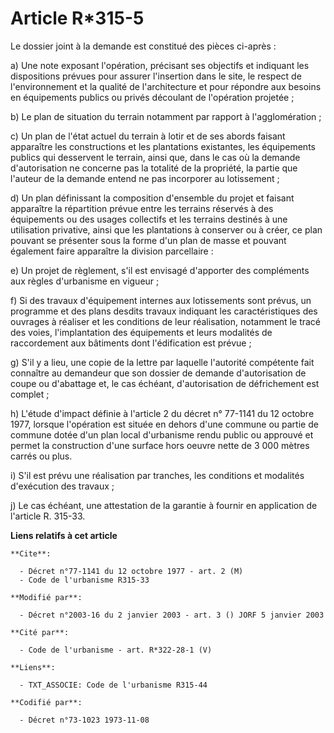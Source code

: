# Article R*315-5

Le dossier joint à la demande est constitué des pièces ci-après :

a) Une note exposant l'opération, précisant ses objectifs et indiquant les dispositions prévues pour assurer l'insertion dans
le site, le respect de l'environnement et la qualité de l'architecture et pour répondre aux besoins en équipements publics ou
privés découlant de l'opération projetée ;

b) Le plan de situation du terrain notamment par rapport à l'agglomération ;

c) Un plan de l'état actuel du terrain à lotir et de ses abords faisant apparaître les constructions et les plantations
existantes, les équipements publics qui desservent le terrain, ainsi que, dans le cas où la demande d'autorisation ne
concerne pas la totalité de la propriété, la partie que l'auteur de la demande entend ne pas incorporer au lotissement ;

d) Un plan définissant la composition d'ensemble du projet et faisant apparaître la répartition prévue entre les terrains
réservés à des équipements ou des usages collectifs et les terrains destinés à une utilisation privative, ainsi que les
plantations à conserver ou à créer, ce plan pouvant se présenter sous la forme d'un plan de masse et pouvant également faire
apparaître la division parcellaire :

e) Un projet de règlement, s'il est envisagé d'apporter des compléments aux règles d'urbanisme en vigueur ;

f) Si des travaux d'équipement internes aux lotissements sont prévus, un programme et des plans desdits travaux indiquant les
caractéristiques des ouvrages à réaliser et les conditions de leur réalisation, notamment le tracé des voies, l'implantation
des équipements et leurs modalités de raccordement aux bâtiments dont l'édification est prévue ;

g) S'il y a lieu, une copie de la lettre par laquelle l'autorité compétente fait connaître au demandeur que son dossier de
demande d'autorisation de coupe ou d'abattage et, le cas échéant, d'autorisation de défrichement est complet ;

h) L'étude d'impact définie à l'article 2 du décret n° 77-1141 du 12 octobre 1977, lorsque l'opération est située en dehors
d'une commune ou partie de commune dotée d'un plan local d'urbanisme rendu public ou approuvé et permet la construction d'une
surface hors oeuvre nette de 3 000 mètres carrés ou plus.

i) S'il est prévu une réalisation par tranches, les conditions et modalités d'exécution des travaux ;

j) Le cas échéant, une attestation de la garantie à fournir en application de l'article R. 315-33.

**Liens relatifs à cet article**

	**Cite**:

	  - Décret n°77-1141 du 12 octobre 1977 - art. 2 (M)
	  - Code de l'urbanisme R315-33

	**Modifié par**:

	  - Décret n°2003-16 du 2 janvier 2003 - art. 3 () JORF 5 janvier 2003

	**Cité par**:

	  - Code de l'urbanisme - art. R*322-28-1 (V)

	**Liens**:

	  - TXT_ASSOCIE: Code de l'urbanisme R315-44

	**Codifié par**:

	  - Décret n°73-1023 1973-11-08
